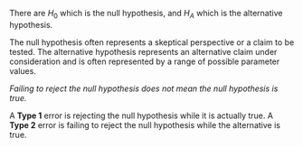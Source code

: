 There are $H_0$ which is the null hypothesis, and $H_A$ which is the alternative hypothesis. 

The null hypothesis often represents a skeptical perspective or a claim to be tested. 
The alternative hypothesis represents an alternative claim under consideration and is often represented by a range of possible parameter values. 

*Failing to reject the null hypothesis does not mean the null hypothesis is true.*

A **Type 1** error is rejecting the null hypothesis while it is actually true. A **Type 2** error is failing to reject the null hypothesis while the alternative is true. 
